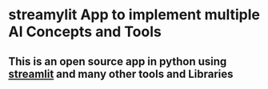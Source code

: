 # streamylit App to implement multiple AI Concepts and Tools

## This is an open source app in python using [streamlit](https://streamlit.io/) and many other tools and Libraries

